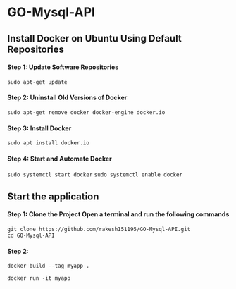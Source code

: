# GO-Mysql-API

## Install Docker on Ubuntu Using Default Repositories
#### Step 1: Update Software Repositories
``` sudo apt-get update ```
#### Step 2: Uninstall Old Versions of Docker
``` sudo apt-get remove docker docker-engine docker.io ```
#### Step 3: Install Docker
``` sudo apt install docker.io ```
#### Step 4: Start and Automate Docker
``` sudo systemctl start docker ```
``` sudo systemctl enable docker ```

## Start the application
#### Step 1: Clone the Project Open a terminal and run the following commands
```
git clone https://github.com/rakesh151195/GO-Mysql-API.git
cd GO-Mysql-API
```
#### Step 2:
```
docker build --tag myapp .
```
```
docker run -it myapp 
```
